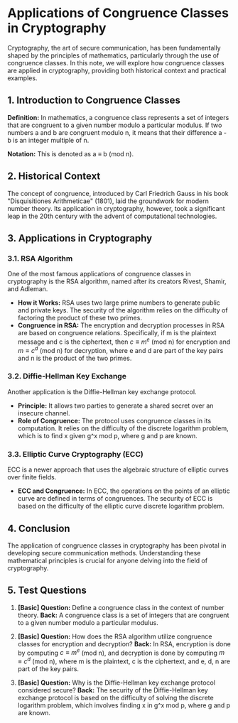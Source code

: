 # Applications of Congruence Classes in Cryptography

Cryptography, the art of secure communication, has been fundamentally shaped by the principles of mathematics, particularly through the use of congruence classes. In this note, we will explore how congruence classes are applied in cryptography, providing both historical context and practical examples.

## 1. Introduction to Congruence Classes

**Definition:** In mathematics, a congruence class represents a set of integers that are congruent to a given number modulo a particular modulus. If two numbers a and b are congruent modulo n, it means that their difference a - b is an integer multiple of n.

**Notation:** This is denoted as a ≡ b (mod n).

## 2. Historical Context

The concept of congruence, introduced by Carl Friedrich Gauss in his book "Disquisitiones Arithmeticae" (1801), laid the groundwork for modern number theory. Its application in cryptography, however, took a significant leap in the 20th century with the advent of computational technologies.

## 3. Applications in Cryptography

### 3.1. RSA Algorithm

One of the most famous applications of congruence classes in cryptography is the RSA algorithm, named after its creators Rivest, Shamir, and Adleman.

- **How it Works:** RSA uses two large prime numbers to generate public and private keys. The security of the algorithm relies on the difficulty of factoring the product of these two primes.
- **Congruence in RSA:** The encryption and decryption processes in RSA are based on congruence relations. Specifically, if m is the plaintext message and c is the ciphertext, then $c ≡ m^e$ (mod n) for encryption and $m ≡ c^d$ (mod n) for decryption, where e and d are part of the key pairs and n is the product of the two primes.

### 3.2. Diffie-Hellman Key Exchange

Another application is the Diffie-Hellman key exchange protocol.

- **Principle:** It allows two parties to generate a shared secret over an insecure channel.
- **Role of Congruence:** The protocol uses congruence classes in its computation. It relies on the difficulty of the discrete logarithm problem, which is to find x given g^x mod p, where g and p are known.

### 3.3. Elliptic Curve Cryptography (ECC)

ECC is a newer approach that uses the algebraic structure of elliptic curves over finite fields.

- **ECC and Congruence:** In ECC, the operations on the points of an elliptic curve are defined in terms of congruences. The security of ECC is based on the difficulty of the elliptic curve discrete logarithm problem.

## 4. Conclusion

The application of congruence classes in cryptography has been pivotal in developing secure communication methods. Understanding these mathematical principles is crucial for anyone delving into the field of cryptography.

## 5. Test Questions

1. **[Basic] Question:** Define a congruence class in the context of number theory. 
   **Back:** A congruence class is a set of integers that are congruent to a given number modulo a particular modulus.

2. **[Basic] Question:** How does the RSA algorithm utilize congruence classes for encryption and decryption?
   **Back:** In RSA, encryption is done by computing $c ≡ m^e$ (mod n), and decryption is done by computing $m ≡ c^d$ (mod n), where m is the plaintext, c is the ciphertext, and e, d, n are part of the key pairs.

3. **[Basic] Question:** Why is the Diffie-Hellman key exchange protocol considered secure?
   **Back:** The security of the Diffie-Hellman key exchange protocol is based on the difficulty of solving the discrete logarithm problem, which involves finding x in g^x mod p, where g and p are known.